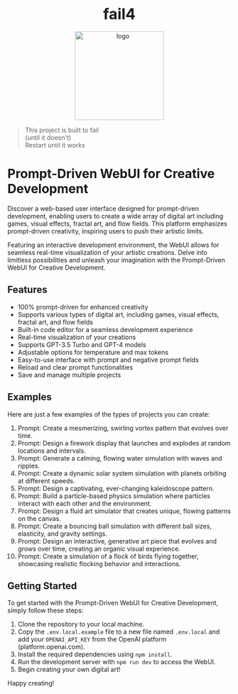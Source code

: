 <h1 align="center"><big>fail4</big></h1>

<p align="center"><img src="assets/logo.png" alt="logo" width="200"/></p>

> This project is built to fail  
> (until it doesn't)  
> Restart until it works

# Prompt-Driven WebUI for Creative Development

Discover a web-based user interface designed for prompt-driven development, enabling users to create
a wide array of digital art including games, visual effects, fractal art, and flow fields. This
platform emphasizes prompt-driven creativity, inspiring users to push their artistic limits.

Featuring an interactive development environment, the WebUI allows for seamless real-time
visualization of your artistic creations. Delve into limitless possibilities and unleash your
imagination with the Prompt-Driven WebUI for Creative Development.

## Features

- 100% prompt-driven for enhanced creativity
- Supports various types of digital art, including games, visual effects, fractal art, and flow
  fields
- Built-in code editor for a seamless development experience
- Real-time visualization of your creations
- Supports GPT-3.5 Turbo and GPT-4 models
- Adjustable options for temperature and max tokens
- Easy-to-use interface with prompt and negative prompt fields
- Reload and clear prompt functionalities
- Save and manage multiple projects

## Examples

Here are just a few examples of the types of projects you can create:

1. Prompt: Create a mesmerizing, swirling vortex pattern that evolves over time.
2. Prompt: Design a firework display that launches and explodes at random locations and intervals.
3. Prompt: Generate a calming, flowing water simulation with waves and ripples.
4. Prompt: Create a dynamic solar system simulation with planets orbiting at different speeds.
5. Prompt: Design a captivating, ever-changing kaleidoscope pattern.
6. Prompt: Build a particle-based physics simulation where particles interact with each other and
   the environment.
7. Prompt: Design a fluid art simulator that creates unique, flowing patterns on the canvas.
8. Prompt: Create a bouncing ball simulation with different ball sizes, elasticity, and gravity
   settings.
9. Prompt: Design an interactive, generative art piece that evolves and grows over time, creating an
   organic visual experience.
10. Prompt: Create a simulation of a flock of birds flying together, showcasing realistic flocking
    behavior and interactions.

## Getting Started

To get started with the Prompt-Driven WebUI for Creative Development, simply follow these steps:

1. Clone the repository to your local machine.
2. Copy the `.env.local.example` file to a new file named `.env.local` and add your `OPENAI_API_KEY`
   from the OpenAI platform (platform.openai.com).
3. Install the required dependencies using `npm install`.
4. Run the development server with `npm run dev` to access the WebUI.
5. Begin creating your own digital art!

Happy creating!
